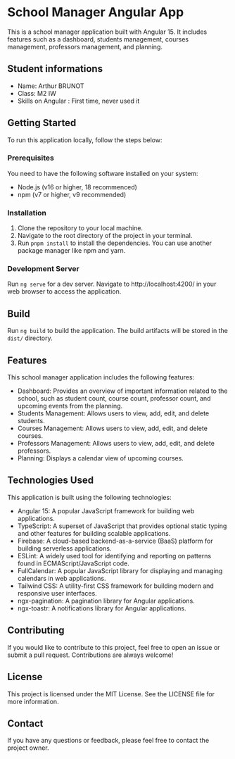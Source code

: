# School Manager Angular App

This is a school manager application built with Angular 15. It includes features such as a dashboard, students management, courses management, professors management, and planning.

## Student informations

- Name: Arthur BRUNOT
- Class: M2 IW
- Skills on Angular : First time, never used it

## Getting Started

To run this application locally, follow the steps below:

### Prerequisites

You need to have the following software installed on your system:

- Node.js (v16 or higher, 18 recommenced)
- npm (v7 or higher, v9 recommended)

### Installation

1. Clone the repository to your local machine.
2. Navigate to the root directory of the project in your terminal.
3. Run `pnpm install` to install the dependencies. You can use another package manager like npm and yarn.

### Development Server

Run `ng serve` for a dev server. Navigate to http://localhost:4200/ in your web browser to access the application.

## Build

Run `ng build` to build the application. The build artifacts will be stored in the `dist/` directory.

## Features

This school manager application includes the following features:

- Dashboard: Provides an overview of important information related to the school, such as student count, course count, professor count, and upcoming events from the planning.
- Students Management: Allows users to view, add, edit, and delete students.
- Courses Management: Allows users to view, add, edit, and delete courses.
- Professors Management: Allows users to view, add, edit, and delete professors.
- Planning: Displays a calendar view of upcoming courses.

## Technologies Used

This application is built using the following technologies:

- Angular 15: A popular JavaScript framework for building web applications.
- TypeScript: A superset of JavaScript that provides optional static typing and other features for building scalable applications.
- Firebase: A cloud-based backend-as-a-service (BaaS) platform for building serverless applications.
- ESLint: A widely used tool for identifying and reporting on patterns found in ECMAScript/JavaScript code.
- FullCalendar: A popular JavaScript library for displaying and managing calendars in web applications.
- Tailwind CSS: A utility-first CSS framework for building modern and responsive user interfaces.
- ngx-pagination: A pagination library for Angular applications.
- ngx-toastr: A notifications library for Angular applications.

## Contributing

If you would like to contribute to this project, feel free to open an issue or submit a pull request. Contributions are always welcome!

## License

This project is licensed under the MIT License. See the LICENSE file for more information.

## Contact

If you have any questions or feedback, please feel free to contact the project owner.

